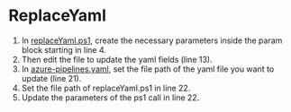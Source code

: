 # ReplaceYaml

1. In [replaceYaml.ps1](./powershell/replaceYaml.ps1), create the necessary parameters inside the param block starting in line 4.
2. Then edit the file to update the yaml fields (line 13).
3. In [azure-pipelines.yaml](./azure-pipelines.yaml), set the file path of the yaml file you want to update (line 21).
4. Set the file path of replaceYaml.ps1 in line 22.
5. Update the parameters of the ps1 call in line 22.